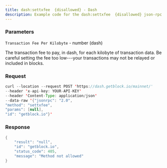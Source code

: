 ```yaml
---
title: dash:settxfee  {disallowed} - Dash
description: Example code for the dash:settxfee  {disallowed} json-rpc method. Сomplete guide on how to use dash:settxfee  {disallowed} json-rpc in GetBlock.io Web3 documentation.
---
```


### Parameters


`Transaction Fee Per Kilobyte` - number (dash)

The transaction fee to pay, in dash, for each kilobyte of transaction
data. Be careful setting the fee too low---your transactions may not be
relayed or included in blocks.

### Request

``` java
curl --location --request POST 'https://dash.getblock.io/mainnet/' 
--header 'x-api-key: YOUR-API-KEY' 
--header 'Content-Type: application/json' 
--data-raw '{"jsonrpc": "2.0",
"method": "settxfee",
"params": [null],
"id": "getblock.io"}'
```

###  Response

``` java
{
    "result": "null",
    "id": "getblock.io",
    "status_code": 405,
    "message": "Method not allowed"
}
```

